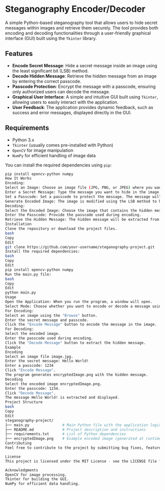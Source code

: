 # Steganography Encoder/Decoder

A simple Python-based steganography tool that allows users to hide secret messages within images and retrieve them securely. The tool provides both encoding and decoding functionalities through a user-friendly graphical interface (GUI) built using the `Tkinter` library.

## Features
- **Encode Secret Message**: Hide a secret message inside an image using the least significant bit (LSB) method.
- **Decode Hidden Message**: Retrieve the hidden message from an image by entering the correct passcode.
- **Passcode Protection**: Encrypt the message with a passcode, ensuring only authorized users can decode the message.
- **Graphical User Interface**: A simple and intuitive GUI built using `Tkinter`, allowing users to easily interact with the application.
- **User Feedback**: The application provides dynamic feedback, such as success and error messages, displayed directly in the GUI.

## Requirements
- Python 3.x
- `Tkinter` (usually comes pre-installed with Python)
- `OpenCV` for image manipulation
- `NumPy` for efficient handling of image data

You can install the required dependencies using `pip`:

```bash
pip install opencv-python numpy
How It Works
Encoding:
Select an Image: Choose an image file (JPG, PNG, or JPEG) where you want to hide the secret message.
Enter a Secret Message: Type the message you want to hide in the image.
Set a Passcode: Set a passcode to protect the message. The message will only be accessible to those with the correct passcode.
Generate Encoded Image: The image is modified using the LSB method to hide the message, and the modified image is saved with a new name (e.g., encryptedImage.png).
Decoding:
Select the Encoded Image: Choose the image that contains the hidden message.
Enter the Passcode: Provide the passcode used during encoding.
Retrieve the Hidden Message: The hidden message will be extracted from the image and displayed in the GUI.
Installation
Clone the repository or download the project files.
bash
Copy
Edit
git clone https://github.com/your-username/steganography-project.git
Install the required dependencies:
bash
Copy
Edit
pip install opencv-python numpy
Run the main.py file:
bash
Copy
Edit
python main.py
Usage
Open the Application: When you run the program, a window will open.
Select Mode: Choose whether you want to encode or decode a message using the radio buttons.
For Encoding:
Select an image using the "Browse" button.
Enter the secret message and passcode.
Click the "Encode Message" button to encode the message in the image.
For Decoding:
Select the encoded image.
Enter the passcode used during encoding.
Click the "Decode Message" button to extract the hidden message.
Example
Encoding
Select an image file image.jpg.
Enter the secret message: Hello World!
Enter a passcode: 1234
Click "Encode Message".
The program generates encryptedImage.png with the hidden message.
Decoding
Select the encoded image encryptedImage.png.
Enter the passcode: 1234.
Click "Decode Message".
The message Hello World! is extracted and displayed.
Project Structure
bash
Copy
Edit
steganography-project/
├── main.py               # Main Python file with the application logic
├── README.md             # Project description and instructions
├── requirements.txt      # List of Python dependencies
├── encryptedImage.png    # Example encoded image (generated at runtime)
Contributing
Feel free to contribute to the project by submitting bug fixes, feature requests, or improvements. Fork the repository and create a pull request with your changes.

License
This project is licensed under the MIT License - see the LICENSE file for details.

Acknowledgments
OpenCV for image processing.
Tkinter for building the GUI.
NumPy for efficient data handling.

